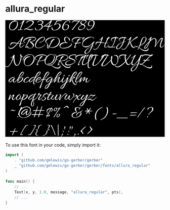 # allura_regular

![allura_regular](allura_regular.png)

To use this font in your code, simply import it:

```go
import (
	. "github.com/gmlewis/go-gerber/gerber"
	_ "github.com/gmlewis/go-gerber/gerber/fonts/allura_regular"
)

func main() {
	// ...
	Text(x, y, 1.0, message, "allura_regular", pts),
	// ...
}
```
